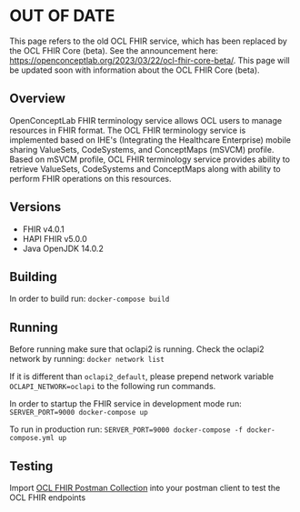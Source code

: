 # OUT OF DATE
This page refers to the old OCL FHIR service, which has been replaced by the OCL FHIR Core (beta). See the announcement here: https://openconceptlab.org/2023/03/22/ocl-fhir-core-beta/. This page will be updated soon with information about the OCL FHIR Core (beta).

## Overview
OpenConceptLab FHIR terminology service allows OCL users to manage resources in FHIR format. The OCL FHIR terminology service is implemented based on IHE's (Integrating the Healthcare Enterprise) mobile sharing ValueSets, CodeSystems, and ConceptMaps (mSVCM) profile. Based on mSVCM profile, OCL FHIR terminology service provides ability to retrieve ValueSets, CodeSystems and ConceptMaps along with ability to perform FHIR operations on this resources.

## Versions
* FHIR        v4.0.1
* HAPI FHIR   v5.0.0
* Java        OpenJDK 14.0.2

## Building
In order to build run: `docker-compose build`

## Running
Before running make sure that oclapi2 is running. Check the oclapi2 network by running: `docker network list`

If it is different than `oclapi2_default`, please prepend network variable `OCLAPI_NETWORK=oclapi` to the following run commands.

In order to startup the FHIR service in development mode run: `SERVER_PORT=9000 docker-compose up`

To run in production run: `SERVER_PORT=9000 docker-compose -f docker-compose.yml up`

## Testing
Import [OCL FHIR Postman Collection](https://www.postman.com/collections/e7ff349688c4c10f474a) into your postman client to test the OCL FHIR endpoints 

